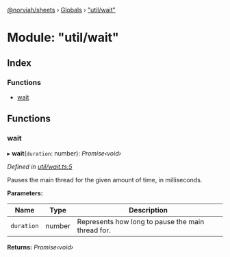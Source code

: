 [@norviah/sheets](../README.md) › [Globals](../globals.md) › ["util/wait"](_util_wait_.md)

# Module: "util/wait"

## Index

### Functions

* [wait](_util_wait_.md#wait)

## Functions

###  wait

▸ **wait**(`duration`: number): *Promise‹void›*

*Defined in [util/wait.ts:5](https://github.com/Norviah/sheets/blob/20a3574/src/util/wait.ts#L5)*

Pauses the main thread for the given amount of time, in milliseconds.

**Parameters:**

Name | Type | Description |
------ | ------ | ------ |
`duration` | number | Represents how long to pause the main thread for.  |

**Returns:** *Promise‹void›*
